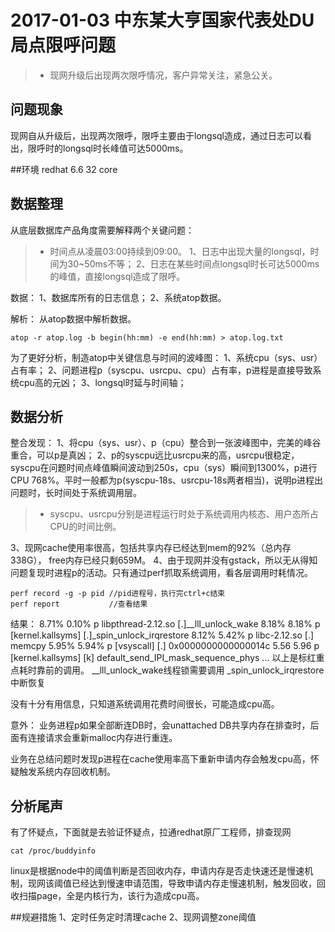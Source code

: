 


# 2017-01-03 中东某大亨国家代表处DU局点限呼问题
>* 现网升级后出现两次限呼情况，客户异常关注，紧急公关。


## 问题现象
现网自从升级后，出现两次限呼，限呼主要由于longsql造成，通过日志可以看出，限呼时的longsql时长峰值可达5000ms。

##环境
redhat 6.6 32 core

## 数据整理
从底层数据库产品角度需要解释两个关键问题：
>* 时间点从凌晨03:00持续到09:00。
1、日志中出现大量的longsql，时间为30~50ms不等；
2、日志在某些时间点longsql时长可达5000ms的峰值，直接longsql造成了限呼。

数据：
1、数据库所有的日志信息；
2、系统atop数据。

解析：
从atop数据中解析数据。
```
atop -r atop.log -b begin(hh:mm) -e end(hh:mm) > atop.log.txt
```
为了更好分析，制造atop中关键信息与时间的波峰图：
1、系统cpu（sys、usr）占有率；
2、问题进程p（syscpu、usrcpu、cpu）占有率，p进程是直接导致系统cpu高的元凶；
3、longsql时延与时间轴；

## 数据分析
整合发现：
1、将cpu（sys、usr）、p（cpu）整合到一张波峰图中，完美的峰谷重合，可以p是真凶；
2、p的syscpu远比usrcpu来的高，usrcpu很稳定，syscpu在问题时间点峰值瞬间波动到250s，cpu（sys）瞬间到1300%，p进行CPU 768%。平时一般都为p(syscpu-18s、usrcpu-18s两者相当)，说明p进程出问题时，长时间处于系统调用层。
>* syscpu、usrcpu分别是进程运行时处于系统调用内核态、用户态所占CPU的时间比例。

3、现网cache使用率很高，包括共享内存已经达到mem的92%（总内存338G）， free内存已经只剩659M。
4、由于现网并没有gstack，所以无从得知问题复现时进程p的活动。只有通过perf抓取系统调用，看各层调用时耗情况。
```
perf record -g -p pid //pid进程号，执行完ctrl+c结束
perf report           //查看结果
```    
结果：
8.71%   0.10%   p   libpthread-2.12.so      [.]\__lll_unlock_wake
8.18%   8.18%   p   [kernel.kallsyms]       [.]\_spin_unlock_irqrestore
8.12%   5.42%   p   libc-2.12.so            [.] memcpy
5.95%   5.94%   p   [vsyscall]              [.] 0x0000000000000014c
5.56    5.96    p   [kernel.kallsyms]       [k] default_send_IPI_mask_sequence_phys
...
以上是标红重点耗时靠前的调用。
\__lll_unlock_wake线程锁需要调用
\_spin_unlock_irqrestore中断恢复

没有十分有用信息，只知道系统调用花费时间很长，可能造成cpu高。

意外：
业务进程p如果全部断连DB时，会unattached DB共享内存在排查时，后面有连接请求会重新malloc内存进行重连。

业务在总结问题时发现p进程在cache使用率高下重新申请内存会触发cpu高，怀疑触发系统内存回收机制。

## 分析尾声
有了怀疑点，下面就是去验证怀疑点，拉通redhat原厂工程师，排查现网
```
cat /proc/buddyinfo
```
linux是根据node中的阈值判断是否回收内存，申请内存是否走快速还是慢速机制，现网该阈值已经达到慢速申请范围，导致申请内存走慢速机制，触发回收，回收扫描page，全是内核行为，该行为造成cpu高。

##规避措施
1、定时任务定时清理cache
2、现网调整zone阈值
